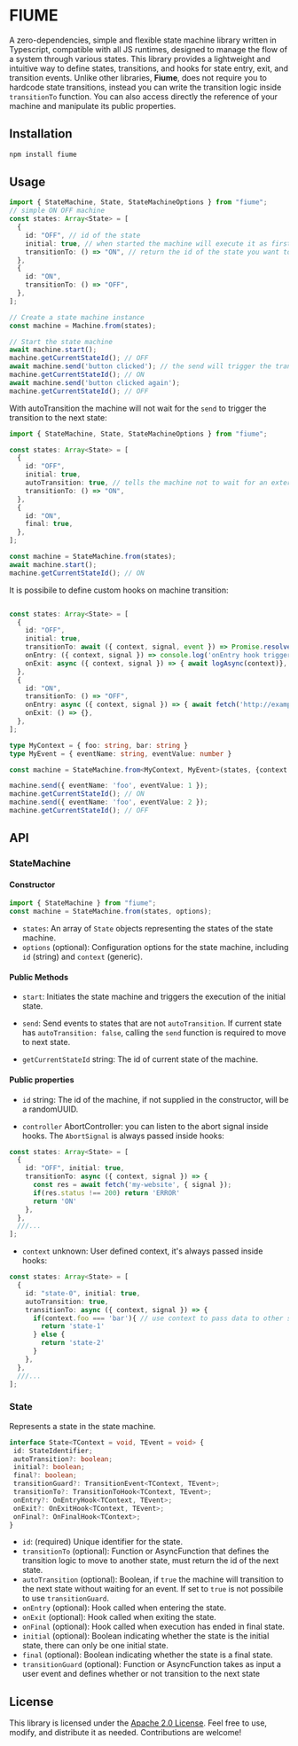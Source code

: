 # FIUME

A zero-dependencies, simple and flexible state machine library written in Typescript, compatible with all JS runtimes, designed to manage the flow of a system through various states.
This library provides a lightweight and intuitive way to define states, transitions, and hooks for state entry, exit, and transition events.
Unlike other libraries, **Fiume**, does not require you to hardcode state transitions, instead you can write the transition logic inside `transitionTo` function.
You can also access directly the reference of your machine and manipulate its public properties.

## Installation

```bash
npm install fiume
```

## Usage

```typescript
import { StateMachine, State, StateMachineOptions } from "fiume";
// simple ON OFF machine
const states: Array<State> = [
  {
    id: "OFF", // id of the state
    initial: true, // when started the machine will execute it as first
    transitionTo: () => "ON", // return the id of the state you want to transition to
  },
  {
    id: "ON",
    transitionTo: () => "OFF",
  },
];

// Create a state machine instance
const machine = Machine.from(states);

// Start the state machine
await machine.start();
machine.getCurrentStateId(); // OFF
await machine.send('button clicked'); // the send will trigger the transition
machine.getCurrentStateId(); // ON
await machine.send('button clicked again');
machine.getCurrentStateId(); // OFF

```

With autoTransition the machine will not wait for the `send` to trigger the transition to the next state:

```typescript
import { StateMachine, State, StateMachineOptions } from "fiume";

const states: Array<State> = [
  {
    id: "OFF",
    initial: true,
    autoTransition: true, // tells the machine not to wait for an external event to transition to next state
    transitionTo: () => "ON",
  },
  {
    id: "ON",
    final: true,
  },
];

const machine = StateMachine.from(states);
await machine.start();
machine.getCurrentStateId(); // ON

```

It is possibile to define custom hooks on machine transition:

```typescript

const states: Array<State> = [
  {
    id: "OFF",
    initial: true,
    transitionTo: await ({ context, signal, event }) => Promise.resolve("ON"),
    onEntry: ({ context, signal }) => console.log('onEntry hook triggered'),
    onExit: async ({ context, signal }) => { await logAsync(context)},
  },
  {
    id: "ON",
    transitionTo: () => "OFF",
    onEntry: async ({ context, signal }) => { await fetch('http://example.org', { signal })},
    onExit: () => {},
  },
];

type MyContext = { foo: string, bar: string }
type MyEvent = { eventName: string, eventValue: number }

const machine = StateMachine.from<MyContext, MyEvent>(states, {context: { foo: 'foo', bar: 'bar' }});

machine.send({ eventName: 'foo', eventValue: 1 });
machine.getCurrentStateId(); // ON
machine.send({ eventName: 'foo', eventValue: 2 });
machine.getCurrentStateId(); // OFF

```

## API

### StateMachine

#### Constructor

```typescript
import { StateMachine } from "fiume";
const machine = StateMachine.from(states, options);

```

- `states`: An array of `State` objects representing the states of the state machine.
- `options` (optional): Configuration options for the state machine, including `id` (string) and `context` (generic).

#### Public Methods

- `start`: Initiates the state machine and triggers the execution of the initial state.

- `send`: Send events to states that are not `autoTransition`. If current state has `autoTransition: false`, calling the `send` function is required to move to next state.

- `getCurrentStateId` string: The id of current state of the machine.

#### Public properties

- `id` string: The id of the machine, if not supplied in the constructor, will be a randomUUID.

- `controller` AbortController: you can listen to the abort signal inside hooks.
  The `AbortSignal` is always passed inside hooks:

```typescript
const states: Array<State> = [
  {
    id: "OFF", initial: true,
    transitionTo: async ({ context, signal }) => {
      const res = await fetch('my-website', { signal });
      if(res.status !== 200) return 'ERROR'
      return 'ON'
    },
  },
  ///...
];
```

- `context` unknown: User defined context, it's always passed inside hooks:

```typescript
const states: Array<State> = [
  {
    id: "state-0", initial: true,
    autoTransition: true,
    transitionTo: async ({ context, signal }) => {
      if(context.foo === 'bar'){ // use context to pass data to other states
        return 'state-1'
      } else {
        return 'state-2'
      }
    },
  },
  ///...
];
```

### State

Represents a state in the state machine.

```typescript
interface State<TContext = void, TEvent = void> {
 id: StateIdentifier;
 autoTransition?: boolean;
 initial?: boolean;
 final?: boolean;
 transitionGuard?: TransitionEvent<TContext, TEvent>;
 transitionTo?: TransitionToHook<TContext, TEvent>;
 onEntry?: OnEntryHook<TContext, TEvent>;
 onExit?: OnExitHook<TContext, TEvent>;
 onFinal?: OnFinalHook<TContext>;
}
```

- `id`: (required) Unique identifier for the state.
- `transitionTo` (optional): Function or AsyncFunction that defines the transition logic to move to another state, must return the id of the next state.
- `autoTransition` (optional): Boolean, if `true` the machine will transition to the next state without waiting for an event. If set to `true` is not possibile to use `transitionGuard`.
- `onEntry` (optional): Hook called when entering the state.
- `onExit` (optional): Hook called when exiting the state.
- `onFinal` (optional): Hook called when execution has ended in final state.
- `initial` (optional): Boolean indicating whether the state is the initial state, there can only be one initial state.
- `final` (optional): Boolean indicating whether the state is a final state.
- `transitionGuard` (optional): Function or AsyncFunction takes as input a user event and defines whether or not transition to the next state

## License

This library is licensed under the [Apache 2.0 License](LICENSE). Feel free to use, modify, and distribute it as needed. Contributions are welcome!
